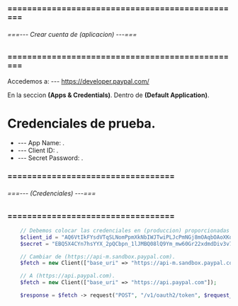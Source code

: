 ### ================================================ ###
###### ===--- Crear cuenta de (aplicacion) ---=== ######
### ================================================ ###

Accedemos a: 
	--- https://developer.paypal.com/

<!-- Cambiamos del modo (sandbox) al modo (live) para entrar en produccion.

Luego tenemos que crear una aplicacion.

Al dar 'click' a la aplicacion, nos dara la siguiente informacion: -->

En la seccion __(Apps & Credentials)__. Dentro de __(Default Application)__.

# Credenciales de prueba.

*	--- App Name: [](Nombre_De_La_Aplicacion).
*	--- Client ID: [](AQ6VtIkFYsdVTqSLNomPpmXkNbIWJTwiPLJcPmNGj8mOAqbOAoXKqwxO66UHS5ItwX6AR4Xc_WTXBc0r).
*	--- Secret Password: [](EBQ5X4CYn7hsYYX_2pQCbpn_1lJMBQ08lQ9Ym_mw60Gr22xdmdDiv3v7s61SUXCe52ZRwhCueiwpXepX).

### ================================== ###
###### ===--- (Credenciales) ---=== ######
### ================================== ###

<!-- Cambios las crdenciales de (prueba) a las de (produccion). -->

```php
	// Debemos colocar las credenciales en (produccion) proporcionadas por PayPal.
	$client_id = "AQ6VtIkFYsdVTqSLNomPpmXkNbIWJTwiPLJcPmNGj8mOAqbOAoXKqwxO66UHS5ItwX6AR4Xc_WTXBc0r";
	$secret = "EBQ5X4CYn7hsYYX_2pQCbpn_1lJMBQ08lQ9Ym_mw60Gr22xdmdDiv3v7s61SUXCe52ZRwhCueiwpXepX";
```

<!-- Cambiamos la (URL) base. -->

```php
	// Cambiar de (https://api-m.sandbox.paypal.com).
	$fetch = new Client(["base_uri" => "https://api-m.sandbox.paypal.com"]);

	// A (https://api.paypal.com).
	$fetch = new Client(["base_uri" => "https://api.paypal.com"]);
```

<!-- Cambiamos el (token) de acceso sigue siendo el mismo. -->

```php
	$response = $fetch -> request("POST", "/v1/oauth2/token", $request_settings);
```

<!-- Con esto es suficiente para operar en un ambiente de produccion. -->
